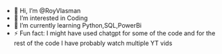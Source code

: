 - 👋 Hi, I’m @RoyVlasman
- 👀 I’m interested in Coding
- 🌱 I’m currently learning Python,SQL,PowerBi
- ⚡ Fun fact: I might have used chatgpt for some of the code and for the rest of the code I have probably watch multiple YT vids

<!---
RoyVlasman/RoyVlasman is a ✨ special ✨ repository because its `README.md` (this file) appears on your GitHub profile.
You can click the Preview link to take a look at your changes.
--->
